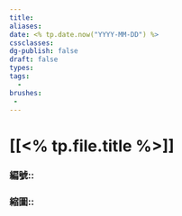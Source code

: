 ```yaml
---
title: 
aliases: 
date: <% tp.date.now("YYYY-MM-DD") %>
cssclasses: 
dg-publish: false
draft: false
types: 
tags: 
  - 
brushes: 
 - 
---
```

# [[<% tp.file.title %>]]

### 編號:: 
### 縮圖:: 


